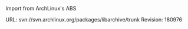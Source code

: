 Import from ArchLinux's ABS

URL: svn://svn.archlinux.org/packages/libarchive/trunk
Revision: 180976

